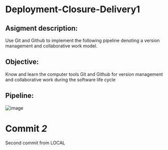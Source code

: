 # Deployment-Closure-Delivery1

## Asigment description:

Use Git and Github to implement the following pipeline denoting a version management and collaborative work model.

## Objective:

Know and learn the computer tools Git and Github for version management and collaborative work during the software life cycle

## Pipeline:

![image](https://github.com/user-attachments/assets/6d1072d5-206b-4664-9075-f5b17a32bd7f)

# Commit *2*

Second commit from LOCAL